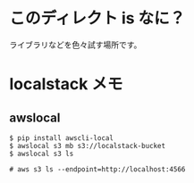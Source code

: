 # このディレクト is なに？

ライブラリなどを色々試す場所です。

# localstack メモ

## awslocal

```
$ pip install awscli-local
$ awslocal s3 mb s3://localstack-bucket
$ awslocal s3 ls

# aws s3 ls --endpoint=http://localhost:4566
```
